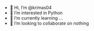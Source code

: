 - 👋 Hi, I’m @krimas04
- 👀 I’m interested in Python
- 🌱 I’m currently learning ...
- 💞️ I’m looking to collaborate on nothing


<!---
krimas04/krimas04 is a ✨ special ✨ repository because its `README.md` (this file) appears on your GitHub profile.
You can click the Preview link to take a look at your changes.
--->
